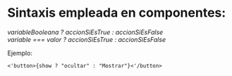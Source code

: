 # Sintaxis empleada en componentes:

<span>_variableBooleana ? accionSiEsTrue : accionSiEsFalse_</span><br/>
<pan>_variable === valor ? accionSiEsTrue : accionSiEsFalse_</span><br/>
<p>Ejemplo:</p>
<code><'button>{show ? "ocultar" : "Mostrar"}<'/button></code>